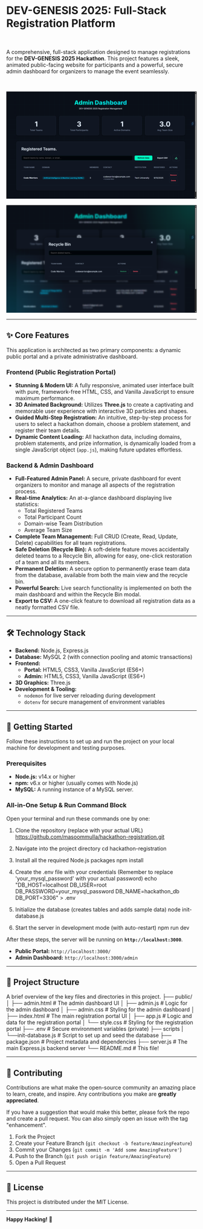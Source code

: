 # DEV-GENESIS 2025: Full-Stack Registration Platform

<br>

A comprehensive, full-stack application designed to manage registrations for the **DEV-GENESIS 2025 Hackathon**. This project features a sleek, animated public-facing website for participants and a powerful, secure admin dashboard for organizers to manage the event seamlessly.

<br>

![Alt text](admin-panel1.png)

![Alt text](admin-panel2.png)

---

## ✨ Core Features

This application is architected as two primary components: a dynamic public portal and a private administrative dashboard.

###  Frontend (Public Registration Portal)
- **Stunning & Modern UI:** A fully responsive, animated user interface built with pure, framework-free HTML, CSS, and Vanilla JavaScript to ensure maximum performance.
- **3D Animated Background:** Utilizes **Three.js** to create a captivating and memorable user experience with interactive 3D particles and shapes.
- **Guided Multi-Step Registration:** An intuitive, step-by-step process for users to select a hackathon domain, choose a problem statement, and register their team details.
- **Dynamic Content Loading:** All hackathon data, including domains, problem statements, and prize information, is dynamically loaded from a single JavaScript object (`app.js`), making future updates effortless.

### Backend & Admin Dashboard
- **Full-Featured Admin Panel:** A secure, private dashboard for event organizers to monitor and manage all aspects of the registration process.
- **Real-time Analytics:** An at-a-glance dashboard displaying live statistics:
    - Total Registered Teams
    - Total Participant Count
    - Domain-wise Team Distribution
    - Average Team Size
- **Complete Team Management:** Full CRUD (Create, Read, Update, Delete) capabilities for all team registrations.
- **Safe Deletion (Recycle Bin):** A soft-delete feature moves accidentally deleted teams to a Recycle Bin, allowing for easy, one-click restoration of a team and all its members.
- **Permanent Deletion:** A secure option to permanently erase team data from the database, available from both the main view and the recycle bin.
- **Powerful Search:** Live search functionality is implemented on both the main dashboard and within the Recycle Bin modal.
- **Export to CSV:** A one-click feature to download all registration data as a neatly formatted CSV file.

---

## 🛠️ Technology Stack

- **Backend:** Node.js, Express.js
- **Database:** MySQL 2 (with connection pooling and atomic transactions)
- **Frontend:**
    - **Portal:** HTML5, CSS3, Vanilla JavaScript (ES6+)
    - **Admin:** HTML5, CSS3, Vanilla JavaScript (ES6+)
- **3D Graphics:** Three.js
- **Development & Tooling:**
    - `nodemon` for live server reloading during development
    - `dotenv` for secure management of environment variables

---

## 🚀 Getting Started

Follow these instructions to set up and run the project on your local machine for development and testing purposes.

### Prerequisites
- **Node.js:** v14.x or higher
- **npm:** v6.x or higher (usually comes with Node.js)
- **MySQL:** A running instance of a MySQL server.

### All-in-One Setup & Run Command Block

Open your terminal and run these commands one by one:

1. Clone the repository (replace with your actual URL)
https://github.com/masoommulla/hackathon-registration.git

2. Navigate into the project directory
cd hackathon-registration

3. Install all the required Node.js packages
npm install

4. Create the .env file with your credentials
(Remember to replace 'your_mysql_password' with your actual password)
echo "DB_HOST=localhost
DB_USER=root
DB_PASSWORD=your_mysql_password
DB_NAME=hackathon_db
DB_PORT=3306" > .env

5. Initialize the database (creates tables and adds sample data)
node init-database.js

6. Start the server in development mode (with auto-restart)
npm run dev


After these steps, the server will be running on **`http://localhost:3000`**.

- **Public Portal:** `http://localhost:3000/`
- **Admin Dashboard:** `http://localhost:3000/admin`

---

## 📁 Project Structure

A brief overview of the key files and directories in this project.
├── public/
│ ├── admin.html # The admin dashboard UI
│ ├── admin.js # Logic for the admin dashboard
│ ├── admin.css # Styling for the admin dashboard
│ ├── index.html # The main registration portal UI
│ ├── app.js # Logic and data for the registration portal
│ └── style.css # Styling for the registration portal
├── .env # Secure environment variables (private)
├── scripts
| └──init-database.js # Script to set up and seed the database
├── package.json # Project metadata and dependencies
├── server.js # The main Express.js backend server
└── README.md # This file!


---

## 🌟 Contributing

Contributions are what make the open-source community an amazing place to learn, create, and inspire. Any contributions you make are **greatly appreciated**.

If you have a suggestion that would make this better, please fork the repo and create a pull request. You can also simply open an issue with the tag "enhancement".

1.  Fork the Project
2.  Create your Feature Branch (`git checkout -b feature/AmazingFeature`)
3.  Commit your Changes (`git commit -m 'Add some AmazingFeature'`)
4.  Push to the Branch (`git push origin feature/AmazingFeature`)
5.  Open a Pull Request

---

## 📜 License

This project is distributed under the MIT License.

---
**Happy Hacking!** 🚀
